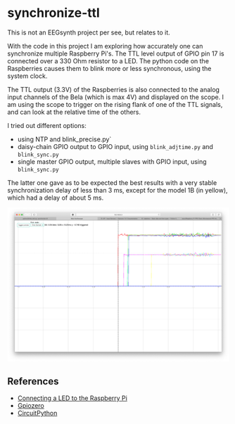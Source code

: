 # synchronize-ttl

This is not an EEGsynth project per see, but relates to it.

With the code in this project I am exploring how accurately one can
synchronize multiple Raspberry Pi's. The TTL level output of GPIO pin
17 is connected over a 330 Ohm resistor to a LED. The python code on
the Raspberries causes them to blink more or less synchronous, using
the system clock.

The TTL output (3.3V) of the Raspberries is also connected to the analog
input channels of the Bela (which is max 4V) and displayed on the scope. I am
using the scope to trigger on the rising flank of one of the TTL signals,
and can look at the relative time of the others.

I tried out different options:

- using NTP and blink_precise.py`
- daisy-chain GPIO output to GPIO input, using `blink_adjtime.py` and `blink_sync.py`
- single master GPIO output, multiple slaves with GPIO input, using `blink_sync.py`

The latter one gave as to be expected the best results with a
very stable synchronization delay of less than 3 ms, except for the
model 1B (in yellow), which had a delay of about 5 ms.

![screenshot](screenshot.png)

## References

- [Connecting a LED to the Raspberry Pi](https://thepihut.com/blogs/raspberry-pi-tutorials/27968772-turning-on-an-led-with-your-raspberry-pis-gpio-pins)
- [Gpiozero](https://gpiozero.readthedocs.io/)
- [CircuitPython](https://circuitpython.readthedocs.io/)

